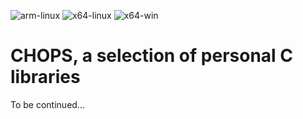 ![arm-linux](https://github.com/thumpro/chops/actions/workflows/arm-linux.yml/badge.svg?event=push)
![x64-linux](https://github.com/thumpro/chops/actions/workflows/x64-linux.yml/badge.svg?event=push)
![x64-win](https://github.com/thumpro/chops/actions/workflows/x64-win.yml/badge.svg?event=push)

# CHOPS, a selection of personal C libraries

To be continued...
